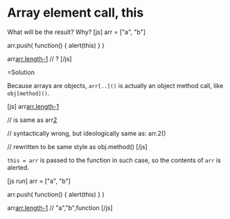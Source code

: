 
# Array element call, this 

What will be the result? Why?
[js]
arr = ["a", "b"]

arr.push( function() { alert(this) } )

arr[arr.length-1]()  // ?
[/js]


=Solution

Because arrays are objects, `arr[..]()` is actually an object method call, like `obj[method]()`.

[js]
arr[arr.length-1]() 

// is same as
arr[2]()

// syntactically wrong, but ideologically same as:
arr.2() 

// rewritten to be same style as obj.method()
[/js]


`this = arr` is passed to the function in such case, so the contents of `arr` is alerted.

[js run]
arr = ["a", "b"]

arr.push( function() { alert(this) } )

arr[arr.length-1]() // "a","b",function
[/js]

